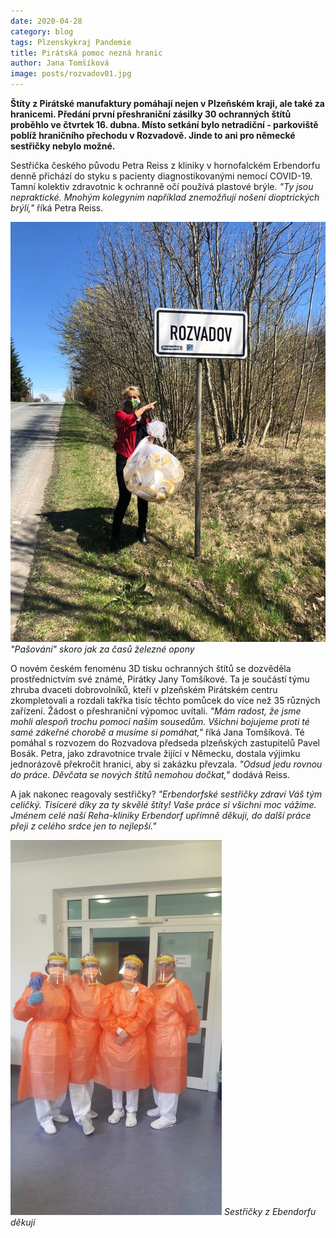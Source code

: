 ```yaml
---
date: 2020-04-28
category: blog
tags: Plzenskykraj Pandemie
title: Pirátská pomoc nezná hranic
author: Jana Tomšíková
image: posts/rozvadov01.jpg
---
```

**Štíty z Pirátské manufaktury pomáhají nejen v Plzeňském kraji, ale také za hranicemi. Předání první přeshraniční zásilky 30 ochranných štítů proběhlo ve čtvrtek 16. dubna. Místo setkání bylo netradiční - parkoviště poblíž hraničního přechodu v Rozvadově. Jinde to ani pro německé sestřičky nebylo možné.**

Sestřička českého původu Petra Reiss z kliniky v hornofalckém Erbendorfu denně přichází do styku s pacienty diagnostikovanými nemocí COVID-19. Tamní kolektiv zdravotnic k ochranně očí používá plastové brýle. _"Ty jsou nepraktické. Mnohým kolegyním například znemožňují nošení dioptrických brýlí,"_ říká Petra Reiss.

![](/assets/img/posts/rozvadov02.jpg)
*"Pašování" skoro jak za časů železné opony*

O novém českém fenoménu 3D tisku ochranných štítů se dozvěděla prostřednictvím své známé, Pirátky Jany Tomšíkové. Ta je součástí týmu zhruba dvaceti dobrovolníků, kteří v plzeňském Pirátském centru zkompletovali a rozdali takřka tisíc těchto pomůcek do více než 35 různých zařízení. Žádost o přeshraniční výpomoc uvítali. _"Mám radost, že jsme mohli alespoň trochu pomoci našim sousedům. Všichni bojujeme proti té samé zákeřné chorobě a musíme si pomáhat,"_ říká Jana Tomšíková. Té pomáhal s rozvozem do Rozvadova předseda plzeňských zastupitelů Pavel Bosák. Petra, jako zdravotnice trvale žijící v Německu, dostala výjimku jednorázově překročit hranici, aby si zakázku převzala. _"Odsud jedu rovnou do práce. Děvčata se nových štítů nemohou dočkat,"_ dodává Reiss.

A jak nakonec reagovaly sestřičky? *"Erbendorfské sestřičky zdraví Váš tým celičký. Tisíceré díky za ty skvělé štíty! Vaše práce si všichni moc vážíme. Jménem celé naší Reha-kliniky Erbendorf upřímně děkuji, do další práce přeji z celého srdce jen to nejlepší."*

![](/assets/img/posts/rozvadov03.jpg)
*Sestřičky z Ebendorfu děkují*
